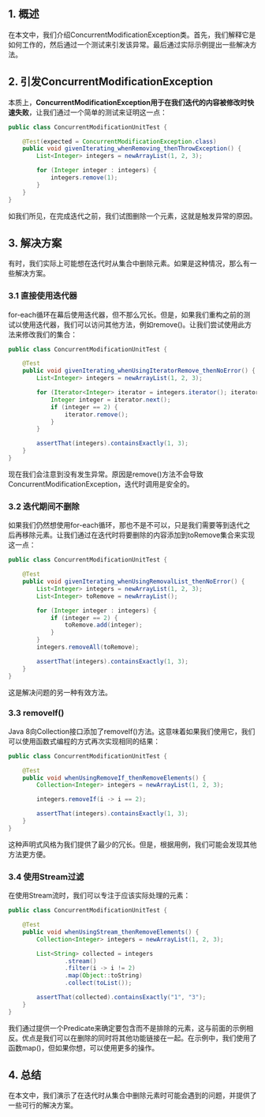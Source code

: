 ## 1. 概述

在本文中，我们介绍ConcurrentModificationException类。首先，我们解释它是如何工作的，然后通过一个测试来引发该异常。最后通过实际示例提出一些解决方法。

## 2. 引发ConcurrentModificationException

本质上，**ConcurrentModificationException用于在我们迭代的内容被修改时快速失败**，让我们通过一个简单的测试来证明这一点：

```java
public class ConcurrentModificationUnitTest {

    @Test(expected = ConcurrentModificationException.class)
    public void givenIterating_whenRemoving_thenThrowException() {
        List<Integer> integers = newArrayList(1, 2, 3);

        for (Integer integer : integers) {
            integers.remove(1);
        }
    }
}
```

如我们所见，在完成迭代之前，我们试图删除一个元素，这就是触发异常的原因。

## 3. 解决方案

有时，我们实际上可能想在迭代时从集合中删除元素。如果是这种情况，那么有一些解决方案。

### 3.1 直接使用迭代器

for-each循环在幕后使用迭代器，但不那么冗长。但是，如果我们重构之前的测试以使用迭代器，我们可以访问其他方法，例如remove()。让我们尝试使用此方法来修改我们的集合：

```java
public class ConcurrentModificationUnitTest {

    @Test
    public void givenIterating_whenUsingIteratorRemove_thenNoError() {
        List<Integer> integers = newArrayList(1, 2, 3);

        for (Iterator<Integer> iterator = integers.iterator(); iterator.hasNext(); ) {
            Integer integer = iterator.next();
            if (integer == 2) {
                iterator.remove();
            }
        }

        assertThat(integers).containsExactly(1, 3);
    }
}
```

现在我们会注意到没有发生异常。原因是remove()方法不会导致ConcurrentModificationException，迭代时调用是安全的。

### 3.2 迭代期间不删除

如果我们仍然想使用for-each循环，那也不是不可以，只是我们需要等到迭代之后再移除元素。让我们通过在迭代时将要删除的内容添加到toRemove集合来实现这一点：

```java
public class ConcurrentModificationUnitTest {

    @Test
    public void givenIterating_whenUsingRemovalList_thenNoError() {
        List<Integer> integers = newArrayList(1, 2, 3);
        List<Integer> toRemove = newArrayList();

        for (Integer integer : integers) {
            if (integer == 2) {
                toRemove.add(integer);
            }
        }
        integers.removeAll(toRemove);

        assertThat(integers).containsExactly(1, 3);
    }
}
```

这是解决问题的另一种有效方法。

### 3.3 removeIf()

Java 8向Collection接口添加了removeIf()方法。这意味着如果我们使用它，我们可以使用函数式编程的方式再次实现相同的结果：

```java
public class ConcurrentModificationUnitTest {

    @Test
    public void whenUsingRemoveIf_thenRemoveElements() {
        Collection<Integer> integers = newArrayList(1, 2, 3);

        integers.removeIf(i -> i == 2);

        assertThat(integers).containsExactly(1, 3);
    }
}
```

这种声明式风格为我们提供了最少的冗长。但是，根据用例，我们可能会发现其他方法更方便。

### 3.4 使用Stream过滤

在使用Stream流时，我们可以专注于应该实际处理的元素：

```java
public class ConcurrentModificationUnitTest {

    @Test
    public void whenUsingStream_thenRemoveElements() {
        Collection<Integer> integers = newArrayList(1, 2, 3);

        List<String> collected = integers
                .stream()
                .filter(i -> i != 2)
                .map(Object::toString)
                .collect(toList());

        assertThat(collected).containsExactly("1", "3");
    }
}
```

我们通过提供一个Predicate来确定要包含而不是排除的元素，这与前面的示例相反。优点是我们可以在删除的同时将其他功能链接在一起。在示例中，我们使用了函数map()，但如果你想，可以使用更多的操作。

## 4. 总结

在本文中，我们演示了在迭代时从集合中删除元素时可能会遇到的问题，并提供了一些可行的解决方案。